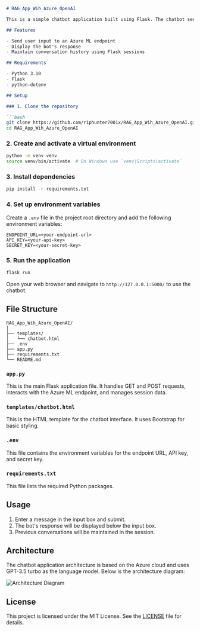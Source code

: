 
```markdown
# RAG_App_Wih_Azure_OpenAI

This is a simple chatbot application built using Flask. The chatbot sends user queries to an Azure Machine Learning (ML) endpoint, which leverages GPT-3.5 turbo as the language model, and displays the bot's response.

## Features

- Send user input to an Azure ML endpoint
- Display the bot's response
- Maintain conversation history using Flask sessions

## Requirements

- Python 3.10
- Flask
- python-dotenv

## Setup

### 1. Clone the repository

```bash
git clone https://github.com/riphunter7001x/RAG_App_Wih_Azure_OpenAI.git
cd RAG_App_Wih_Azure_OpenAI
```

### 2. Create and activate a virtual environment

```bash
python -m venv venv
source venv/bin/activate  # On Windows use `venv\Scripts\activate`
```

### 3. Install dependencies

```bash
pip install -r requirements.txt
```

### 4. Set up environment variables

Create a `.env` file in the project root directory and add the following environment variables:

```
ENDPOINT_URL=<your-endpoint-url>
API_KEY=<your-api-key>
SECRET_KEY=<your-secret-key>
```

### 5. Run the application

```bash
flask run
```

Open your web browser and navigate to `http://127.0.0.1:5000/` to use the chatbot.

## File Structure

```
RAG_App_Wih_Azure_OpenAI/
│
├── templates/
│   └── chatbot.html
├── .env
├── app.py
├── requirements.txt
└── README.md
```

### `app.py`

This is the main Flask application file. It handles GET and POST requests, interacts with the Azure ML endpoint, and manages session data.

### `templates/chatbot.html`

This is the HTML template for the chatbot interface. It uses Bootstrap for basic styling.

### `.env`

This file contains the environment variables for the endpoint URL, API key, and secret key.

### `requirements.txt`

This file lists the required Python packages.

## Usage

1. Enter a message in the input box and submit.
2. The bot's response will be displayed below the input box.
3. Previous conversations will be maintained in the session.

## Architecture

The chatbot application architecture is based on the Azure cloud and uses GPT-3.5 turbo as the language model. Below is the architecture diagram:

![Architecture Diagram](<url-to-your-architecture-diagram>)

## License

This project is licensed under the MIT License. See the [LICENSE](LICENSE) file for details.
```
